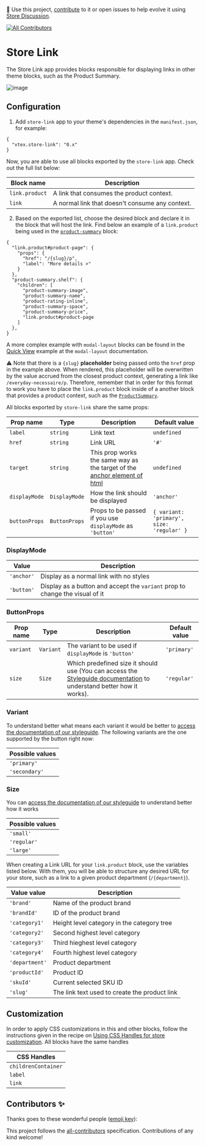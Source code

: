 📢 Use this project, [contribute](https://github.com/vtex-apps/product-summary) to it or open issues to help evolve it using [Store Discussion](https://github.com/vtex-apps/store-discussion).
<!-- ALL-CONTRIBUTORS-BADGE:START - Do not remove or modify this section -->
[![All Contributors](https://img.shields.io/badge/all_contributors-0-orange.svg?style=flat-square)](#contributors-)
<!-- ALL-CONTRIBUTORS-BADGE:END -->

# Store Link

The Store Link app provides blocks responsible for displaying links in other theme blocks, such as the Product Summary. 

![image](https://user-images.githubusercontent.com/8517023/73387868-f1b36f80-42af-11ea-8e24-3045d2c819b4.png)

## Configuration

1. Add `store-link` app to your theme's dependencies in the `manifest.json`, for example:

```jsonc
{
  "vtex.store-link": "0.x"
}
```

Now, you are able to use all blocks exported by the `store-link` app. Check out the full list below:

| Block name     | Description                                     |
| -------------- | ----------------------------------------------- |
| `link.product` | A link that consumes the product context.       |
| `link`         | A normal link that doesn't consume any context. |

2. Based on the exported list, choose the desired block and declare it in the block that will host the link. Find below an example of a `link.product` being used in the [`product-summary`](https://vtex.io/docs/components/product/vtex.product-summary) block:

```jsonc
{
  "link.product#product-page": {
    "props": {
      "href": "/{slug}/p",
      "label": "More details >"
    }
  },
  "product-summary.shelf": {
    "children": [
      "product-summary-image",
      "product-summary-name",
      "product-rating-inline",
      "product-summary-space",
      "product-summary-price",
      "link.product#product-page
    ]
  },
}
```

A more complex example with `modal-layout` blocks can be found in the [Quick View](https://github.com/vtex-apps/modal-layout/blob/master/docs/README.md#modal-layout) example at the `modal-layout` documentation.

:warning: Note that there is a `{slug}` **placeholder** being passed onto the `href` prop in the example above. When rendered, this placeholder will be overwritten by the value accrued from the closest product context, generating a link like `/everyday-necessaire/p`. Therefore, remember that in order for this format to work you have to place the `link.product` block inside of a another block that provides a product context, such as the [`ProductSummary`](https://vtex.io/docs/components/product/vtex.product-summary).

All blocks exported by `store-link` share the same props:

| Prop name | Type     | Description                                                                                                                             | Default value |
| --------- | -------- | --------------------------------------------------------------------------------------------------------------------------------------- | ------------- |
| `label`   | `string` | Link text                                                                                                                               | `undefined`   |
| `href`    | `string` | Link URL                                                                                                                                | `'#'`         |
| `target`  | `string` | This prop works the same way as the target of the [anchor element of html](https://developer.mozilla.org/pt-BR/docs/Web/HTML/Element/a) | `undefined`   |
| `displayMode` | `DisplayMode` | How the link should be displayed | `'anchor'` |
| `buttonProps` | `ButtonProps` | Props to be passed if you use `displayMode` as `'button'` | `{ variant: 'primary', size: 'regular' }` |

### DisplayMode

| Value | Description |
| --- | --- |
| `'anchor'` | Display as a normal link with no styles |
| `'button'` | Display as a button and accept the `variant` prop to change the visual of it |

### ButtonProps
| Prop name | Type | Description | Default value |
| --- | --- | --- | --- |
| `variant` | `Variant` | The variant to be used if `displayMode` is `'button'` | `'primary'` |
| `size` | `Size` | Which predefined size it should use (You can access the [Styleguide documentation](https://styleguide.vtex.com/#/Components/Forms/Button) to understand better how it works). | `'regular'` |


### Variant

To understand better what means each variant it would be better to [access the documentation of our styleguide](https://styleguide.vtex.com/#/Components/Forms/Button). The following variants are the one supported by the button right now:

| Possible values |
| --- |
| `'primary'` |
| `'secondary'` |

### Size

You can [access the documentation of our styleguide](https://styleguide.vtex.com/#/Components/Forms/Button) to understand better how it works

| Possible values |
| --- |
| `'small'` |
| `'regular'` |
| `'large'` |

When creating a Link URL for your `link.product` block, use the variables listed below. With them, you will be able to structure any desired URL for your store, such as a link to a given product department (`/{department}`).

| Value value    | Description                                   |
| -------------- | --------------------------------------------- |
| `'brand'`      | Name of the product brand                     |
| `'brandId'`    | ID of the product brand                       |
| `'category1'`  | Height level category in the category tree    |
| `'category2'`  | Second highest level category                 |
| `'category3'`  | Third hieghest level category                 |
| `'category4'`  | Fourth highest level category                 |
| `'department'` | Product department                            |
| `'productId'`  | Product ID                                    |
| `'skuId'`      | Current selected SKU ID                       |
| `'slug'`       | The link text used to create the product link |

## Customization

In order to apply CSS customizations in this and other blocks, follow the instructions given in the recipe on [Using CSS Handles for store customization](https://vtex.io/docs/recipes/style/using-css-handles-for-store-customization). All blocks have the same handles

| CSS Handles         |
| ------------------- |
| `childrenContainer` |
| `label`             |
| `link`              |

## Contributors ✨

Thanks goes to these wonderful people ([emoji key](https://allcontributors.org/docs/en/emoji-key)):

<!-- ALL-CONTRIBUTORS-LIST:START - Do not remove or modify this section -->
<!-- prettier-ignore-start -->
<!-- markdownlint-disable -->
<!-- markdownlint-enable -->
<!-- prettier-ignore-end -->
<!-- ALL-CONTRIBUTORS-LIST:END -->

This project follows the [all-contributors](https://github.com/all-contributors/all-contributors) specification. Contributions of any kind welcome!